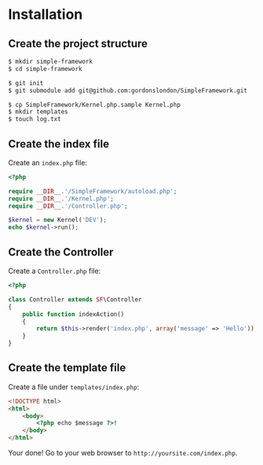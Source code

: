 # Installation

## Create the project structure

```bash
$ mkdir simple-framework
$ cd simple-framework

$ git init
$ git submodule add git@github.com:gordonslondon/SimpleFramework.git

$ cp SimpleFramework/Kernel.php.sample Kernel.php
$ mkdir templates
$ touch log.txt
```

## Create the index file

Create an `index.php` file:

```php
<?php

require __DIR__.'/SimpleFramework/autoload.php';
require __DIR__.'/Kernel.php';
require __DIR__.'/Controller.php';

$kernel = new Kernel('DEV');
echo $kernel->run();
```

## Create the Controller

Create a `Controller.php` file:

```php
<?php

class Controller extends SF\Controller
{
    public function indexAction()
    {
        return $this->render('index.php', array('message' => 'Hello'));
    }
}
```

## Create the template file

Create a file under `templates/index.php`:

```html
<!DOCTYPE html>
<html>
    <body>
        <?php echo $message ?>!
    </body>
</html>
```

Your done! Go to your web browser to `http://yoursite.com/index.php`.
